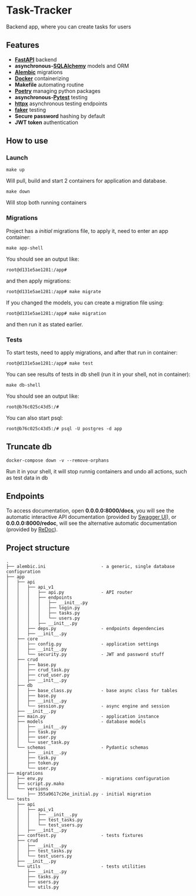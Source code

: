 # Task-Tracker

Backend app, where you can create tasks for users
## Features
* **[FastAPI](https://github.com/tiangolo/fastapi)** backend
* **asynchronous-[SQLAlchemy](https://github.com/sqlalchemy/sqlalchemy)** models and ORM
* **[Alembic](https://github.com/sqlalchemy/alembic)** migrations
* **[Docker](https://www.docker.com/)** containerizing
* **Makefile** automating routine
* **[Poetry](https://github.com/python-poetry/poetry)** managing python packages
* **asynchronous-[Pytest](https://github.com/pytest-dev/pytest)** testing
* **[httpx](https://github.com/projectdiscovery/httpx)** asynchronous testing endpoints
* **[faker](https://github.com/joke2k/faker)** testing
* **Secure password** hashing by default
* **JWT token** authentication

## How to use

### Launch 

```
make up
```
Will pull, build and start 2 containers for application and database.
```
make down
```
Will stop both running containers

### Migrations

Project has a *initial* migrations file, to apply it, need to enter an app container:
```
make app-shell
```
You should see an output like:
```
root@d131e5ae1281:/app#
```
and then apply migrations:
```
root@d131e5ae1281:/app# make migrate
```
If you changed the models, you can create a migration file using:
```
root@d131e5ae1281:/app# make migration
```
and then run it as stated earlier.

### Tests

To start tests, need to apply migrations, and after that run in container:
```
root@d131e5ae1281:/app# make test
```
You can see results of tests in db shell (run it in your shell, not in container):
```
make db-shell
```
You should see an output like:
```
root@b76c025c43d5:/#
```
You can also start psql:
```
root@b76c025c43d5:/# psql -U postgres -d app
```

## Truncate db

```
docker-compose down -v --remove-orphans
```
Run it in your shell, it will stop runnig containers and undo all actions, such as test data in db

## Endpoints

To access documentation, open **0.0.0.0:8000/docs**, you will see the automatic interactive API documentation (provided by [Swagger UI](https://swagger.io/)), or **0.0.0.0:8000/redoc**, will see the alternative automatic documentation (provided by [ReDoc](https://github.com/Redocly/redoc)).

## Project structure 

```
.
├── alembic.ini                     - a generic, single database configuration      
├── app
│   ├── api                       
│   │   ├── api_v1                
│   │   │   ├── api.py              - API router
│   │   │   ├── endpoints          
│   │   │   │   ├── __init__.py
│   │   │   │   ├── login.py
│   │   │   │   ├── tasks.py
│   │   │   │   └── users.py
│   │   │   ├── __init__.py
│   │   ├── deps.py                 - endpoints dependencies
│   │   ├── __init__.py
│   ├── core
│   │   ├── config.py               - application settings
│   │   ├── __init__.py
│   │   └── security.py             - JWT and password stuff
│   ├── crud
│   │   ├── base.py
│   │   ├── crud_task.py
│   │   ├── crud_user.py
│   │   ├── __init__.py
│   ├── db
│   │   ├── base_class.py           - base async class for tables
│   │   ├── base.py
│   │   ├── __init__.py
│   │   └── session.py              - async engine and session
│   ├── __init__.py
│   ├── main.py                     - application instance
│   ├── models                      - database models
│   │   ├── __init__.py
│   │   ├── task.py
│   │   ├── user.py
│   │   └── user_task.py
│   └── schemas                     - Pydantic schemas
│       ├── __init__.py
│       ├── task.py
│       ├── token.py
│       └── user.py
├── migrations
│   ├── env.py                      - migrations configuration
│   ├── script.py.mako
│   └── versions
│       ├── 355a9617c26e_initial.py - initial migration
└── tests
    ├── api
    │   ├── api_v1
    │   │   ├── __init__.py
    │   │   ├── test_tasks.py
    │   │   └── test_users.py
    │   ├── __init__.py
    ├── conftest.py                 - tests fixtures
    ├── crud
    │   ├── __init__.py
    │   ├── test_tasks.py
    │   └── test_users.py
    ├── __init__.py
    └── utils                       - tests utilities 
        ├── __init__.py
        ├── tasks.py
        ├── users.py
        └── utils.py
```